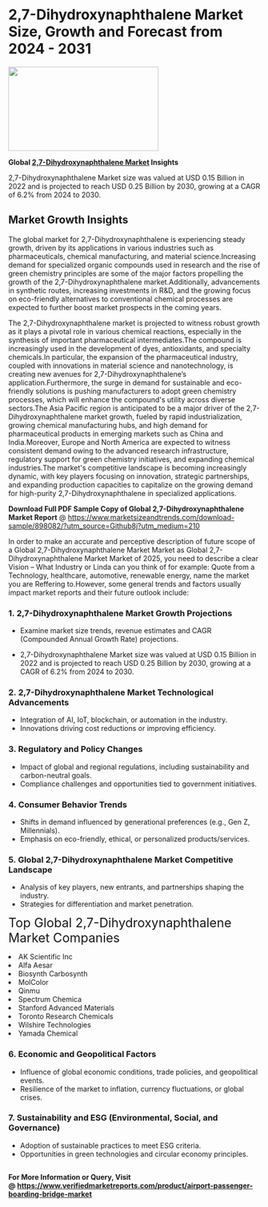 <H1>2,7-Dihydroxynaphthalene Market Size, Growth and Forecast from 2024 - 2031</H1><img class="aligncenter size-medium wp-image-584254" src="https://thirdeyenews.in/wp-content/uploads/2024/09/Global-Market-Research-300x168.jpeg" alt="" width="300" height="168" /><p><strong>Global&nbsp;<a href="https://www.marketsizeandtrends.com/download-sample/898082/?utm_source=Github8j?utm_medium=210">2,7-Dihydroxynaphthalene Market</a> Insights</strong></p><p>2,7-Dihydroxynaphthalene Market size was valued at USD 0.15 Billion in 2022 and is projected to reach USD 0.25 Billion by 2030, growing at a CAGR of 6.2% from 2024 to 2030.</p><p><h2>Market Growth Insights</h2> <p>The global market for 2,7-Dihydroxynaphthalene is experiencing steady growth, driven by its applications in various industries such as pharmaceuticals, chemical manufacturing, and material science.Increasing demand for specialized organic compounds used in research and the rise of green chemistry principles are some of the major factors propelling the growth of the 2,7-Dihydroxynaphthalene market.Additionally, advancements in synthetic routes, increasing investments in R&D, and the growing focus on eco-friendly alternatives to conventional chemical processes are expected to further boost market prospects in the coming years.</p> <p>The 2,7-Dihydroxynaphthalene market is projected to witness robust growth as it plays a pivotal role in various chemical reactions, especially in the synthesis of important pharmaceutical intermediates.The compound is increasingly used in the development of dyes, antioxidants, and specialty chemicals.In particular, the expansion of the pharmaceutical industry, coupled with innovations in material science and nanotechnology, is creating new avenues for 2,7-Dihydroxynaphthalene’s application.Furthermore, the surge in demand for sustainable and eco-friendly solutions is pushing manufacturers to adopt green chemistry processes, which will enhance the compound's utility across diverse sectors.The Asia Pacific region is anticipated to be a major driver of the 2,7-Dihydroxynaphthalene market growth, fueled by rapid industrialization, growing chemical manufacturing hubs, and high demand for pharmaceutical products in emerging markets such as China and India.Moreover, Europe and North America are expected to witness consistent demand owing to the advanced research infrastructure, regulatory support for green chemistry initiatives, and expanding chemical industries.The market's competitive landscape is becoming increasingly dynamic, with key players focusing on innovation, strategic partnerships, and expanding production capacities to capitalize on the growing demand for high-purity 2,7-Dihydroxynaphthalene in specialized applications.<p><span class=""><strong>Download Full PDF Sample Copy of Global 2,7-Dihydroxynaphthalene Market Report</strong> @ <a href="https://www.marketsizeandtrends.com/download-sample/898082/?utm_source=Github8j?utm_medium=210" target="_blank">https://www.marketsizeandtrends.com/download-sample/898082/?utm_source=Github8j?utm_medium=210</a></span></p><p>In order to make an accurate and perceptive description of future scope of a Global&nbsp;2,7-Dihydroxynaphthalene Market Market as Global&nbsp;2,7-Dihydroxynaphthalene Market Market of 2025, you need to describe a clear Vision &ndash; What Industry or Linda can you think of for example: Quote from a Technology, healthcare, automotive, renewable energy, name the market you are Reffering to.However, some general trends and factors usually impact market reports and their future outlook include:</p><h3>1.&nbsp;<strong>2,7-Dihydroxynaphthalene Market Growth Projections</strong></h3><ul><li>Examine market size trends, revenue estimates and CAGR (Compounded Annual Growth Rate) projections.</li><li><p>2,7-Dihydroxynaphthalene Market size was valued at USD 0.15 Billion in 2022 and is projected to reach USD 0.25 Billion by 2030, growing at a CAGR of 6.2% from 2024 to 2030.</p></li></ul><h3>2.&nbsp;<strong>2,7-Dihydroxynaphthalene Market Technological Advancements</strong></h3><ul><li>Integration of AI, IoT, blockchain, or automation in the industry.</li><li>Innovations driving cost reductions or improving efficiency.</li></ul><h3>3.&nbsp;<strong>Regulatory and Policy Changes</strong></h3><ul><li>Impact of global and regional regulations, including sustainability and carbon-neutral goals.</li><li>Compliance challenges and opportunities tied to government initiatives.</li></ul><h3>4.&nbsp;<strong>Consumer Behavior Trends</strong></h3><ul><li>Shifts in demand influenced by generational preferences (e.g., Gen Z, Millennials).</li><li>Emphasis on eco-friendly, ethical, or personalized products/services.</li></ul><h3>5.&nbsp;<strong>Global 2,7-Dihydroxynaphthalene Market Competitive Landscape</strong></h3><ul><li>Analysis of key players, new entrants, and partnerships shaping the industry.</li><li>Strategies for differentiation and market penetration.</li></ul><p data-pm-slice="1 1 []"><span style="color: inherit; font-family: inherit; font-size: 25px;">Top Global 2,7-Dihydroxynaphthalene Market Companies</span></p><div class="" data-test-id=""><p><li>AK Scientific Inc</li><li> Alfa Aesar</li><li> Biosynth Carbosynth</li><li> MolColor</li><li> Qinmu</li><li> Spectrum Chemica</li><li> Stanford Advanced Materials</li><li> Toronto Research Chemicals</li><li> Wilshire Technologies</li><li> Yamada Chemical</li></p></div><h3>6.&nbsp;<strong>Economic and Geopolitical Factors</strong></h3><ul><li>Influence of global economic conditions, trade policies, and geopolitical events.</li><li>Resilience of the market to inflation, currency fluctuations, or global crises.</li></ul><h3>7.&nbsp;<strong>Sustainability and ESG (Environmental, Social, and Governance)</strong></h3><ul><li>Adoption of sustainable practices to meet ESG criteria.</li><li>Opportunities in green technologies and circular economy principles.</li></ul><h2><strong style="font-size: 14px;">For More Information or Query, Visit @&nbsp;</strong><a style="background-color: #ffffff; font-size: 14px;" href="https://www.marketsizeandtrends.com/report/27-dihydroxynaphthalene-market/" target="_blank">https://www.verifiedmarketreports.com/product/airport-passenger-boarding-bridge-market</a></h2>